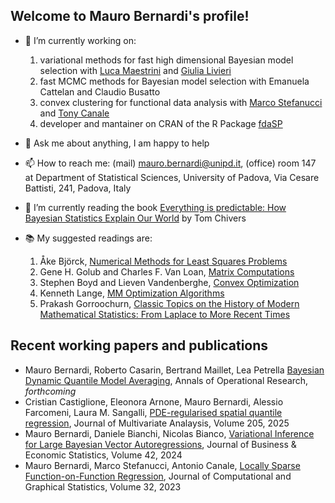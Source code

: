 ## Welcome to Mauro Bernardi's profile! 

- 🔭 I’m currently working on:
  1. variational methods for fast high dimensional Bayesian model selection with [Luca Maestrini](https://sites.google.com/view/lucamaestrini) and [Giulia Livieri](https://www.lse.ac.uk/statistics/people/giulia-livieri)
  2. fast MCMC methods for Bayesian model selection with Emanuela Cattelan and Claudio Busatto
  3. convex clustering for functional data analysis with [Marco Stefanucci](https://marcostefanucci.github.io/) and [Tony Canale](https://tonycanale.github.io/)
  4. developer and mantainer on CRAN of the R Package [fdaSP](https://cran.r-project.org/web/packages/fdaSP/index.html)
     
- 💬 Ask me about anything, I am happy to help
- 📫 How to reach me: (mail) mauro.bernardi@unipd.it, (office) room 147 at Department of Statistical Sciences, University of Padova, Via Cesare Battisti, 241, Padova, Italy
- 🌱 I’m currently reading the book [Everything is predictable: How Bayesian Statistics Explain Our World](https://www.goodreads.com/book/show/199798096-everything-is-predictable) by Tom Chivers
- 📚 My suggested readings are:
  1. Åke Björck, [Numerical Methods for Least Squares Problems](https://epubs.siam.org/doi/book/10.1137/1.9781611971484)
  2. Gene H. Golub and Charles F. Van Loan, [Matrix Computations](https://epubs.siam.org/doi/book/10.1137/1.9781421407944)
  3. Stephen Boyd and Lieven Vandenberghe, [Convex Optimization](https://web.stanford.edu/~boyd/cvxbook/bv_cvxbook.pdf)
  4. Kenneth Lange, [MM Optimization Algorithms](https://epubs.siam.org/doi/book/10.1137/1.9781611974409)
  5. Prakash Gorroochurn, [Classic Topics on the History of Modern Mathematical Statistics: From Laplace to More Recent Times](https://www.goodreads.com/book/show/26518444-classic-topics-on-the-history-of-modern-mathematical-statistics)

## Recent working papers and publications
- Mauro Bernardi, Roberto Casarin, Bertrand Maillet, Lea Petrella [Bayesian Dynamic Quantile Model Averaging](https://arxiv.org/html/1602.00856v2), Annals of Operational Research, *forthcoming*
- Cristian Castiglione, Eleonora Arnone, Mauro Bernardi, Alessio Farcomeni, Laura M. Sangalli, [PDE-regularised spatial quantile regression](https://www.sciencedirect.com/science/article/pii/S0047259X24000885), Journal of Multivariate Analaysis, Volume 205, 2025
- Mauro Bernardi, Daniele Bianchi, Nicolas Bianco, [Variational Inference for Large Bayesian Vector Autoregressions](https://www.tandfonline.com/doi/full/10.1080/07350015.2023.2290716), Journal of Business \& Economic Statistics, Volume 42, 2024
- Mauro Bernardi, Marco Stefanucci, Antonio Canale, [Locally Sparse Function-on-Function Regression](https://www.tandfonline.com/doi/abs/10.1080/10618600.2022.2130926), Journal of Computational and Graphical Statistics, Volume 32, 2023




    

<!--
**maurobernardi/maurobernardi** is a ✨ _special_ ✨ repository because its `README.md` (this file) appears on your GitHub profile.

Here are some ideas to get you started:

- 🔭 I’m currently working on zio
- 🌱 I’m currently learning ...
- 👯 I’m looking to collaborate on ...
- 🤔 I’m looking for help with ...
- 💬 Ask me about ...
- 📫 How to reach me: ...
- 😄 Pronouns: ...
- ⚡ Fun fact: ...
-->
